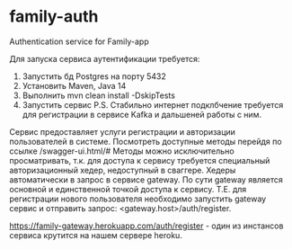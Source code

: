 # family-auth
Authentication service for Family-app

Для запуска сервиса аутентификации требуется:
  1) Запустить бд Postgres на порту 5432
  2) Установить Maven, Java 14 
  3) Выполнить mvn clean install -DskipTests
  4) Запустить сервис
P.S. Стабильно интернет подклбчение требуется для регистрации в сервисе Kafka и дальшеней работы с ним. 


Сервис предоставляет услуги регистрации и авторизации пользователей в системе. Посмотреть доступные методы перейдя по ссылке <host>/swagger-ui.html/#
Методы можно исключительно просматривать, т.к. для доступа к сервису требуется специальный авторизационный хедер, недоступный в сваггере. Хедеры автоматически в запрос в сервисе gateway. По сути gateway является основной и единственной точкой доступа к сервису. Т.Е. для регистрации нового пользователя необходимо запустить gateway сервис и отправить запрос: <gateway.host>/auth/register.
  
https://family-gateway.herokuapp.com/auth/register - один из инстансов сервиса крутится на нашем сервере heroku. 

